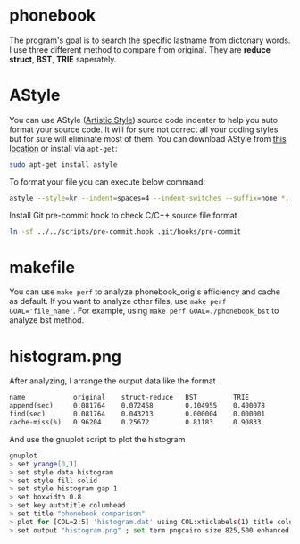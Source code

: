 # phonebook

The program's goal is to search the specific lastname from dictonary words.
I use three different method to compare from original.
They are **reduce struct**, **BST**, **TRIE** saperately.

# AStyle

You can use AStyle ([Artistic Style](http://astyle.sourceforge.net/)) source code indenter to
help you auto format your source code. It will for sure not correct all your coding styles but
for sure will eliminate most of them. You can download AStyle from [this location](http://astyle.sourceforge.net/)
or install via `apt-get`:
```sh
sudo apt-get install astyle
```

To format your file you can execute below command:
```sh
astyle --style=kr --indent=spaces=4 --indent-switches --suffix=none *.[ch]
```

Install Git pre-commit hook to check C/C++ source file format
```sh
ln -sf ../../scripts/pre-commit.hook .git/hooks/pre-commit
```

# makefile

You can use `make perf` to analyze phonebook_orig's efficiency and cache as default.
If you want to analyze other files, use `make perf GOAL='file_name'`. For example, using `make perf GOAL=./phonebook_bst` to analyze bst method.

# histogram.png

After analyzing, I arrange the output data like the format
```txt
name			original	struct-reduce	BST			TRIE
append(sec)		0.081764	0.072458		0.104955	0.400078
find(sec)		0.081764	0.043213		0.000004	0.000001
cache-miss(%)	0.96204		0.25672			0.81183		0.90833
```

And use the gnuplot script to plot the histogram
```sh
gnuplot
> set yrange[0,1]
> set style data histogram
> set style fill solid
> set style histogram gap 1
> set boxwidth 0.8
> set key autotitle columhead
> set title "phonebook comparison"
> plot for [COL=2:5] 'histogram.dat' using COL:xticlabels(1) title column
> set output "histogram.png" ; set term pngcairo size 825,500 enhanced font "Verdano,  12" ; replot
```

